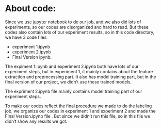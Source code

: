 # About code:
Since we use jupyter notebook to do our job, and we also did lots of experiments, so our codes are disorganized and hard to read. But these codes also contain lots of our experiment results, so in this code directory, we have 3 code files:
* experiment 1.ipynb
* experiment 2.ipynb 
* Final Version ipynb.

The expiment 1.ipynb and experiment 2.ipynb both have lots of our experiment steps, but in experiment 1, it mainly contains about the feature extraction and preprocessing part. It also has model training part, but in the final version of our project, we didn’t use these trained models.

The expriment 2.ipynb file mainly contains model training part of our experiment steps.

To make our codes reflect the final procedure we made to do the labeling job, we organize our codes in experiment 1 and experiment 2 and made the Final Version.ipynb file . But since we didn’t run this file, so in this file we didn’t show any results we got.